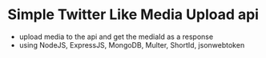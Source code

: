 # Simple Twitter Like Media Upload api

- upload media to the api and get the mediaId as a response
- using NodeJS, ExpressJS, MongoDB, Multer, ShortId, jsonwebtoken